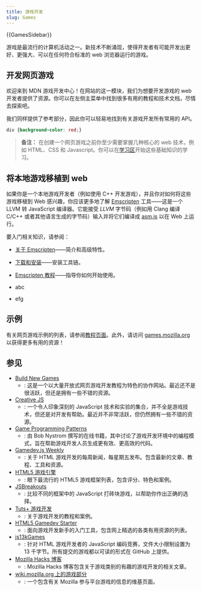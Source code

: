 ```yaml
---
title: 游戏开发
slug: Games
---
```


{{GamesSidebar}}

游戏是最流行的计算机活动之一。新技术不断涌现，使得开发者有可能开发出更好、更强大、可以在任何符合标准的 web 浏览器运行的游戏。

## 开发网页游戏 

欢迎来到 MDN 游戏开发中心！在网站的这一模块，我们为想要开发游戏的 web 开发者提供了资源。你可以在左侧主菜单中找到很多有用的教程和技术文档，尽情去探索吧。

我们同样提供了参考部分，因此你可以轻易地找到有关游戏开发所有常用的 API。

```css
div {background-color: red;}
```

> **备注：** 在创建一个网页游戏之前你至少需要掌握几种核心的 web 技术，例如 HTML、CSS 和 Javascript。你可以在[学习区](/zh-CN/docs/Learn)开始这些基础知识的学习。

## 将本地游戏移植到 web

如果你是一个本地游戏开发者（例如使用 C++ 开发游戏），并且你对如何将这些游戏移植到 Web 感兴趣，你应该更多地了解 [Emscripten](https://emscripten.org/index.html) 工具——这是一个 LLVM 转 JavaScript 编译器。它能接受 _LLVM_ 字节码（例如用 Clang 编译 C/C++ 或者其他语言生成的字节码）输入并将它们编译成 [asm.js](/zh-CN/docs/Games/Tools/asm.js) 以在 Web 上运行。

要入门相关知识，请参阅：

* [关于 Emscripten](https://emscripten.org/docs/introducing_emscripten/about_emscripten.html)——简介和高级特性。
+ [下载和安装](https://emscripten.org/docs/getting_started/downloads.html)——安装工具链。
- [Emscripten 教程](https://emscripten.org/docs/getting_started/Tutorial.html)——指导你如何开始使用。
* abc
+ efg

## 示例

有关网页游戏示例的列表，请参阅[教程页面](/zh-CN/docs/Games/Tutorials)。此外，请访问 [games.mozilla.org](https://games.mozilla.org/) 以获得更多有用的资源！

## 参见

- [Build New Games](http://buildnewgames.com/)
  - : 这是一个以大量开放式网页游戏开发教程为特色的协作网站。最近还不是很活跃，但还是拥有一些不错的资源。
- [Creative JS](http://creativejs.com/)
  - : 一个令人印象深刻的 JavaScript 技术和实验的集合，并不全是游戏技术，但还是对开发有帮助。最近并不非常活跃，但仍然拥有一些不错的资源。
- [Game Programming Patterns](https://gameprogrammingpatterns.com/)
  - : 由 Bob Nystrom 撰写的在线书籍，其中讨论了游戏开发环境中的编程模式，旨在帮助游戏开发人员生成更有效、更高效的代码。
- [Gamedev.js Weekly](https://gamedevjsweekly.com/)
  - : 关于 HTML 游戏开发的每周新闻，每星期五发布。包含最新的文章、教程、工具和资源。
- [HTML5 游戏引擎](https://html5gameengine.com/)
  - : 眼下最流行的 HTML5 游戏框架列表，包含评分、特色和案例。
- [JSBreakouts](https://jsbreakouts.org/)
  - : 比较不同的框架中的 JavaScript 打砖块游戏，以帮助你作出正确的选择。
- [Tuts+ 游戏开发](https://gamedevelopment.tutsplus.com/)
  - : 关于游戏开发的教程和案例。
- [HTML5 Gamedev Starter](https://html5devstarter.enclavegames.com/)
  - : 面向游戏开发新手的入门工具，包含网上精选的各类有用资源的列表。
- [js13kGames](https://js13kgames.com/)
  - : 针对 HTML 游戏开发者的 JavaScript 编码竞赛，文件大小限制设置为 13 千字节。所有提交的游戏都以可读的形式在 GitHub 上提供。
- [Mozilla Hacks 博客](https://hacks.mozilla.org/category/games/)
  - : Mozilla Hacks 博客包含关于游戏类别的有趣的游戏开发的相关文章。
- [wiki.mozilla.org 上的游戏部分](https://wiki.mozilla.org/Platform/Games)
  - : 一个包含有关 Mozilla 参与平台游戏的信息的维基页面。
